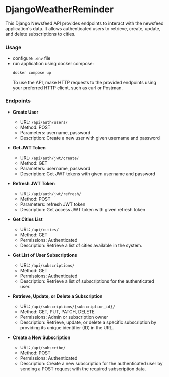 # DjangoWeatherReminder

This Django Newsfeed API provides endpoints to interact with the newsfeed application's data. It allows authenticated users to retrieve, create, update, and delete subscriptions to cities.

### Usage
* configure ```.env``` file
* run application using docker compose: 
  ```
  docker compose up
  ```
  To use the API, make HTTP requests to the provided endpoints using your preferred HTTP client, such as curl or Postman.

### Endpoints

* __Create User__
    * URL: ```/api/auth/users/```
    * Method: POST
    * Parameters: username, password
    * Description: Create a new user with given username and password
* __Get JWT Token__
    * URL: ```/api/auth/jwt/create/```
    * Method: GET
    * Parameters: username, password
    * Description: Get JWT tokens with given username and password
* __Refresh JWT Token__
    * URL: ```/api/auth/jwt/refresh/```
    * Method: POST
    * Parameters: refresh JWT token
    * Description: Get access JWT token with given refresh token

* __Get Cities List__
    * URL: ```/api/cities/```
    * Method: GET
    * Permissions: Authenticated
    * Description: Retrieve a list of cities available in the system.
* __Get List of User Subscriptions__
    * URL: ```/api/subscriptions/```
    * Method: GET
    * Permissions: Authenticated
    * Description: Retrieve a list of subscriptions for the authenticated user.
* __Retrieve, Update, or Delete a Subscription__
    * URL: ```/api/subscriptions/{subscription_id}/```
    * Method: GET, PUT, PATCH, DELETE
    * Permissions: Admin or subscription owner
    * Description: Retrieve, update, or delete a specific subscription by providing its unique identifier (ID) in the URL.
* __Create a New Subscription__
    * URL: ```/api/subscribe/```
    * Method: POST
    * Permissions: Authenticated
    * Description: Create a new subscription for the authenticated user by sending a POST request with the required subscription data.
